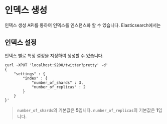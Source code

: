 # 인덱스 생성
인덱스 생성 API를 통하여 인덱스를 인스턴스화 할 수 있습니다. Elasticsearch에서는 
## 인덱스 설정
인덱스 별로 특정 설정을 지정하여 생성할 수 있습니다.
```
curl -XPUT 'localhost:9200/twitter?pretty' -d'
{
    "settings" : {
        "index" : {
            "number_of_shards" : 3, 
            "number_of_replicas" : 2 
        }
    }
}'
```

> ```number_of_shards```의 기본값은 **5**입니다.
> ```number_of_replicas```의 기본값은 **1**입니다. 


